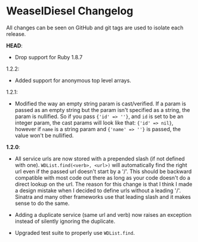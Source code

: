 # WeaselDiesel Changelog

All changes can be seen on GitHub and git tags are used to isolate each
release.

**HEAD**:
* Drop support for Ruby 1.8.7

1.2.2:
* Added support for anonymous top level arrays.

1.2.1:

* Modified the way an empty string param is cast/verified. If a param is
passed as an empty string but the param isn't specified as a string, the
param is nullified. So if you pass `{'id' => ''}`, and `id` is set to be
an integer param, the cast params will look like that: `{'id' => nil}`,
however if `name` is a string param and `{'name' => ''}` is passed, the
value won't be nullified.


**1.2.0**:

* All service urls are now stored with a prepended slash (if not defined
  with one). `WDList.find(<verb>, <url>)` will automatically find the
right url even if the passed url doesn't start by a '/'. This should be
backward compatible with most code out there as long as your code
doesn't do a direct lookup on the url.
The reason for this change is that I think I made a design mistake when
I decided to define urls without a leading '/'. Sinatra and many other
frameworks use that leading slash and it makes sense to do the same.

* Adding a duplicate service (same url and verb) now raises an exception
  instead of silently ignoring the duplicate.

* Upgraded test suite to properly use `WDList.find`.
